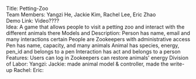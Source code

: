 Title: Petting-Zoo  <br />
Team Members: Yangzi He, Jackie Kim, Rachel Lee, Eric Zhao  <br />
Demo Link: Video????   <br />
Idea: A game that allows people to visit a petting zoo and interact with the different animals there 
Models and Description: 
Person
has name, email and many interactions
certain People are Zookeepers with administrative access
Pen
has name, capacity, and many animals
Animal
has species, energy, pen_id and belongs to a pen 
Interaction
has act and belongs to a person
Features:
Users can log in
Zookeepers can restore animals' energy
Division of Labor:
Yangzi:
Jackie: made animal model & controller, made the write-up 
Rachel: 
Eric: 

